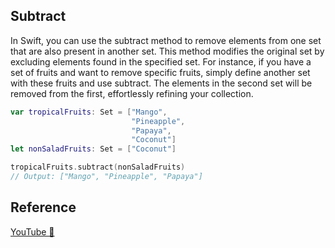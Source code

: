 ## Subtract

In Swift, you can use the subtract method to remove elements from one set that are also present in another set. This method modifies the original set by excluding elements found in the specified set. For instance, if you have a set of fruits and want to remove specific fruits, simply define another set with these fruits and use subtract. The elements in the second set will be removed from the first, effortlessly refining your collection.

```swift
var tropicalFruits: Set = ["Mango",
                           "Pineapple",
                           "Papaya",
                           "Coconut"]
let nonSaladFruits: Set = ["Coconut"]

tropicalFruits.subtract(nonSaladFruits)
// Output: ["Mango", "Pineapple", "Papaya"]
```

## Reference

[YouTube 👀](https://youtube.com/shorts/r2X4vxy91Fw?feature=share)